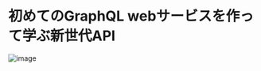 # 初めてのGraphQL webサービスを作って学ぶ新世代API

![image](https://user-images.githubusercontent.com/11070996/79613223-10036b80-8139-11ea-88c4-6098a51035c2.png)
